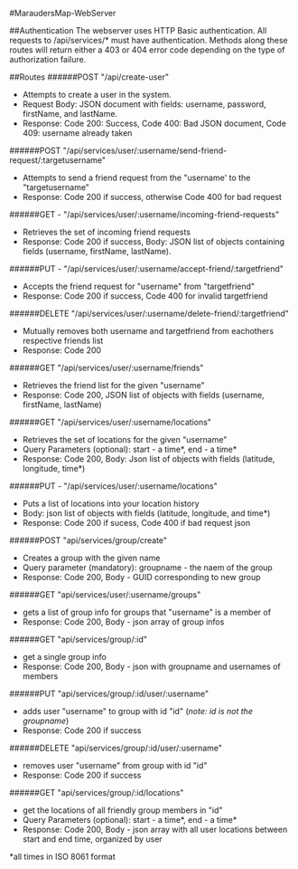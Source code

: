 #MaraudersMap-WebServer

##Authentication
The webserver uses HTTP Basic authentication.  All requests to /api/services/* must have authentication. Methods along these routes will return either a 403 or 404 error code depending on the type of authorization failure.


##Routes
######POST  "/api/create-user"
- Attempts to create a user in the system.
- Request Body: JSON document with fields: username, password, firstName, and lastName.
- Response: Code 200: Success, Code 400: Bad JSON document, Code 409: username already taken


######POST  "/api/services/user/:username/send-friend-request/:targetusername"
- Attempts to send a friend request from the "username' to the "targetusername"
- Response: Code 200 if success, otherwise Code 400 for bad request

######GET - "/api/services/user/:username/incoming-friend-requests"
 - Retrieves the set of incoming friend requests
 - Response: Code 200 if success, Body: JSON list of objects containing fields (username, firstName, lastName).
 
######PUT - "/api/services/user/:username/accept-friend/:targetfriend"
- Accepts the friend request for "username" from "targetfriend"
- Response: Code 200 if success, Code 400 for invalid targetfriend

######DELETE  "/api/services/user/:username/delete-friend/:targetfriend"
- Mutually removes both username and targetfriend from eachothers respective friends list
- Response: Code 200

######GET  "/api/services/user/:username/friends"
- Retrieves the friend list for the given "username"
- Response: Code 200, JSON list of objects with fields (username, firstName, lastName)

######GET  "/api/services/user/:username/locations"
- Retrieves the set of locations for the given "username"
- Query Parameters (optional): start - a time\*, end - a time\*
- Response: Code 200, Body: Json list of objects with fields (latitude, longitude, time*)

######PUT - "/api/services/user/:username/locations"
- Puts a list of locations into your location history
- Body: json list of objects with fields (latitude, longitude, and time*)
- Response: Code 200 if sucess, Code 400 if bad request json

######POST "api/services/group/create"
- Creates a group with the given name
- Query parameter (mandatory): groupname - the naem of the group
- Response: Code 200, Body - GUID corresponding to new group

######GET "api/services/user/:username/groups"
- gets a list of group info for groups that "username" is a member of
- Response: Code 200, Body - json array of group infos

######GET  "api/services/group/:id"
- get a single group info
- Response: Code 200, Body - json with groupname and usernames of members

######PUT "api/services/group/:id/user/:username"
- adds user "username" to group with id "id" (*note: id is not the groupname*)
- Response: Code 200 if success

######DELETE "api/services/group/:id/user/:username"
- removes user "username" from group with id "id"
- Response: Code 200 if success

######GET  "api/services/group/:id/locations"
- get the locations of all friendly group members in "id"
- Query Parameters (optional): start - a time\*, end - a time\*
- Response: Code 200, Body - json array with all user locations between start and end time, organized by user

*all times in ISO 8061 format
